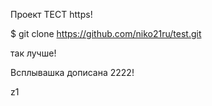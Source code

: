 Проект ТЕСТ https!

$ git clone https://github.com/niko21ru/test.git


так лучше!

Всплывашка дописана 2222!

z1
